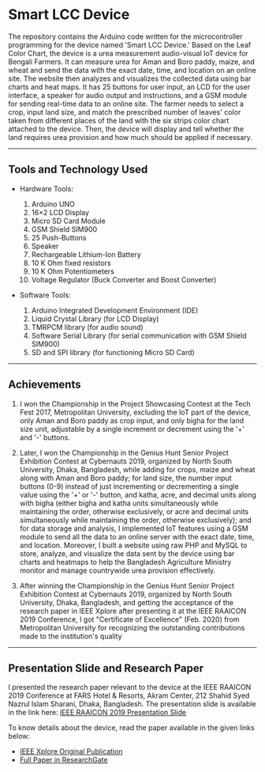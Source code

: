 # Smart LCC Device

The repository contains the Arduino code written for the microcontroller programming for the device named 'Smart LCC Device.' Based on the Leaf Color Chart, the device is a urea measurement audio-visual IoT device for Bengali Farmers. It can measure urea for Aman and Boro paddy, maize, and wheat and send the data with the exact date, time, and location on an online site. The website then analyzes and visualizes the collected data using bar charts and heat maps. It has 25 buttons for user input, an LCD for the user interface, a speaker for audio output and instructions, and a GSM module for sending real-time data to an online site. The farmer needs to select a crop, input land size, and match the prescribed number of leaves' color taken from different places of the land with the six strips color chart attached to the device. Then, the device will display and tell whether the land requires urea provision and how much should be applied if necessary. 

---
## Tools and Technology Used

- Hardware Tools:
	1. Arduino UNO
	2. 16×2 LCD Display
	3. Micro SD Card Module
	4. GSM Shield SIM900
	5. 25 Push-Buttons
	6. Speaker
	7. Rechargeable Lithium-Ion Battery
	8. 10 K Ohm fixed resistors
	9. 10 K Ohm Potentiometers
	10. Voltage Regulator (Buck Converter and Boost Converter)


- Software Tools:
	1. Arduino Integrated Development Environment (IDE)
	2. Liquid Crystal Library (for LCD Display)
	3. TMRPCM library (for audio sound)
	4. Software Serial Library (for serial communication with GSM Shield SIM900)
	5. SD and SPI library (for functioning Micro SD Card)

---
## Achievements

1. I won the Championship in the Project Showcasing Contest at the Tech Fest 2017, Metropolitan University, excluding the IoT part of the device, only Aman and Boro paddy as crop input, and only bigha for the land size unit, adjustable by a single increment or decrement using the '+' and '-' buttons.

2. Later, I won the Championship in the Genius Hunt Senior Project Exhibition Contest at Cybernauts 2019, organized by North South University, Dhaka, Bangladesh, while adding for crops, maize and wheat along with Aman and Boro paddy; for land size, the number input buttons (0-9) instead of just incrementing or decrementing a single value using the '+' or '-' button, and katha, acre, and decimal units along with bigha (either bigha and katha units simultaneously while maintaining the order, otherwise exclusively, or acre and decimal units simultaneously while maintaining the order, otherwise exclusively); and for data storage and analysis, I implemented IoT features using a GSM module to send all the data to an online server with the exact date, time, and location. Moreover, I built a website using raw PHP and MySQL to store, analyze, and visualize the data sent by the device using bar charts and heatmaps to help the Bangladesh Agriculture Ministry monitor and manage countrywide urea provision effectively. 

3. After winning the Championship in the Genius Hunt Senior Project Exhibition Contest at Cybernauts 2019, organized by North South University, Dhaka, Bangladesh, and getting the acceptance of the research paper in IEEE Xplore after presenting it at the IEEE RAAICON 2019 Conference, I got "Certificate of Excellence" (Feb. 2020) from Metropolitan University for recognizing the outstanding contributions made to the institution's quality


---
## Presentation Slide and Research Paper

I presented the research paper relevant to the device at the IEEE RAAICON 2019 Conference at FARS Hotel & Resorts, Akram Center, 212 Shahid Syed Nazrul Islam Sharani, Dhaka, Bangladesh. The presentation slide is available in the link here: [IEEE RAAICON 2019 Presentation Slide](./RAAICON-2019-Presentation-Slides_72.pdf)

To know details about the device, read the paper available in the given links below: 
- [IEEE Xplore Original Publication](https://ieeexplore.ieee.org/document/9087520)
- [Full Paper in ResearchGate](https://www.researchgate.net/publication/341400432_Smart_LCC_Device_LCC-Based_IoT_Device_for_measuring_urea_consumption_in_major_food_crops)